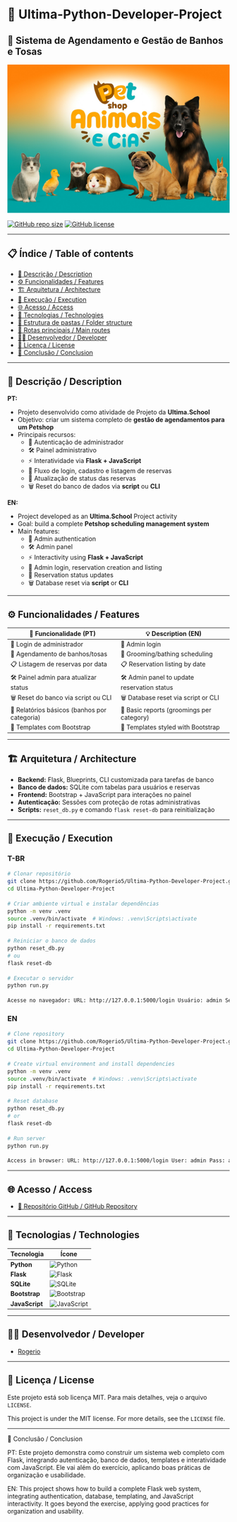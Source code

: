 # 🐾 Ultima-Python-Developer-Project

## 🐶 Sistema de Agendamento e Gestão de Banhos e Tosas

![Capa do Projeto - Petshop](pets.jpg)

[![GitHub repo size](https://img.shields.io/github/repo-size/Rogerio5/petshop)](https://github.com/Rogerio5/Ultima-Python-Developer-Project)
[![GitHub license](https://img.shields.io/github/license/Rogerio5/petshop)](LICENSE)

---

## 📋 Índice / Table of contents

- [📖 Descrição / Description](#📖-descrição--description)
- [⚙️ Funcionalidades / Features](#⚙️-funcionalidades--features)
- [🏗️ Arquitetura / Architecture](#🏗️-arquitetura--architecture)
- [🚀 Execução / Execution](#🚀-execução--execution)
- [🌐 Acesso / Access](#🌐-acesso--access)
- [🧰 Tecnologias / Technologies](#🧰-tecnologias--technologies)
- [📂 Estrutura de pastas / Folder structure](#📂-estrutura-de-pastas--folder-structure)
- [🔗 Rotas principais / Main routes](#🔗-rotas-principais--main-routes)
- [👨‍💻 Desenvolvedor / Developer](#👨‍💻-desenvolvedor--developer)
- [📜 Licença / License](#📜-licença--license)
- [🏁 Conclusão / Conclusion](#🏁-conclusão--conclusion)

---

## 📖 Descrição / Description

**PT:**
- Projeto desenvolvido como atividade de Projeto da **Ultima.School**  
- Objetivo: criar um sistema completo de **gestão de agendamentos para um Petshop**  
- Principais recursos:
  - 🔐 Autenticação de administrador  
  - 🛠️ Painel administrativo  
  - ⚡ Interatividade via **Flask + JavaScript**  
  - 📅 Fluxo de login, cadastro e listagem de reservas  
  - 🔄 Atualização de status das reservas  
  - 🗑️ Reset do banco de dados via **script** ou **CLI**  

**EN:**
- Project developed as an **Ultima.School** Project activity  
- Goal: build a complete **Petshop scheduling management system**  
- Main features:
  - 🔐 Admin authentication  
  - 🛠️ Admin panel  
  - ⚡ Interactivity using **Flask + JavaScript**  
  - 📅 Admin login, reservation creation and listing  
  - 🔄 Reservation status updates  
  - 🗑️ Database reset via **script** or **CLI**  

---

## ⚙️ Funcionalidades / Features

| 🧩 Funcionalidade (PT)                      | 💡 Description (EN)                        |
|---------------------------------------------|--------------------------------------------|
| 🔐 Login de administrador                   | 🔐 Admin login                              |
| 📅 Agendamento de banhos/tosas              | 📅 Grooming/bathing scheduling              |
| 📋 Listagem de reservas por data            | 📋 Reservation listing by date              |
| 🛠️ Painel admin para atualizar status       | 🛠️ Admin panel to update reservation status |
| 🗑️ Reset do banco via script ou CLI         | 🗑️ Database reset via script or CLI         |
| 🧾 Relatórios básicos (banhos por categoria)| 🧾 Basic reports (groomings per category)   |
| 🎨 Templates com Bootstrap                  | 🎨 Templates styled with Bootstrap          |

---

## 🏗️ Arquitetura / Architecture

- **Backend:** Flask, Blueprints, CLI customizada para tarefas de banco  
- **Banco de dados:** SQLite com tabelas para usuários e reservas  
- **Frontend:** Bootstrap + JavaScript para interações no painel  
- **Autenticação:** Sessões com proteção de rotas administrativas  
- **Scripts:** `reset_db.py` e comando `flask reset-db` para reinitialização  

---

## 🚀 Execução / Execution

### T-BR

```bash
# Clonar repositório
git clone https://github.com/Rogerio5/Ultima-Python-Developer-Project.git
cd Ultima-Python-Developer-Project

# Criar ambiente virtual e instalar dependências
python -m venv .venv
source .venv/bin/activate  # Windows: .venv\Scripts\activate
pip install -r requirements.txt

# Reiniciar o banco de dados
python reset_db.py
# ou
flask reset-db

# Executar o servidor
python run.py

Acesse no navegador: URL: http://127.0.0.1:5000/login Usuário: admin Senha: admin
```

### EN
```bash
# Clone repository
git clone https://github.com/Rogerio5/Ultima-Python-Developer-Project.git
cd Ultima-Python-Developer-Project

# Create virtual environment and install dependencies
python -m venv .venv
source .venv/bin/activate  # Windows: .venv\Scripts\activate
pip install -r requirements.txt

# Reset database
python reset_db.py
# or
flask reset-db

# Run server
python run.py

Access in browser: URL: http://127.0.0.1:5000/login User: admin Pass: admin
```
---

## 🌐 Acesso / Access

- [🔗 Repositório GitHub / GitHub Repository](https://github.com/Rogerio5/Ultima-Python-Developer-Project)

---

## 🧰 Tecnologias / Technologies

| Tecnologia | Ícone |
|------------|-------|
| **Python** | <img alt="Python" title="Python" width="40px" src="https://cdn.jsdelivr.net/gh/devicons/devicon/icons/python/python-original.svg"/> |
| **Flask** | <img alt="Flask" title="Flask" width="40px" src="https://cdn.jsdelivr.net/gh/devicons/devicon/icons/flask/flask-original.svg"/> |
| **SQLite** | <img alt="SQLite" title="SQLite" width="40px" src="https://cdn.jsdelivr.net/gh/devicons/devicon/icons/sqlite/sqlite-original.svg"/> |
| **Bootstrap** | <img alt="Bootstrap" title="Bootstrap" width="40px" src="https://cdn.jsdelivr.net/gh/devicons/devicon/icons/bootstrap/bootstrap-original.svg"/> |
| **JavaScript** | <img alt="JavaScript" title="JavaScript" width="40px" src="https://cdn.jsdelivr.net/gh/devicons/devicon/icons/javascript/javascript-original.svg"/> |

---

## 👨‍💻 Desenvolvedor / Developer

- [Rogerio](https://github.com/Rogerio5)

---

## 📜 Licença / License

Este projeto está sob licença MIT. Para mais detalhes, veja o arquivo `LICENSE`.  

This project is under the MIT license. For more details, see the `LICENSE` file.

---

🏁 Conclusão / Conclusion

PT: Este projeto demonstra como construir um sistema web completo com Flask, integrando autenticação, banco de dados, templates e interatividade com JavaScript. Ele vai além do exercício, aplicando boas práticas de organização e usabilidade.

EN: This project shows how to build a complete Flask web system, integrating authentication, database, templating, and JavaScript interactivity. It goes beyond the exercise, applying good practices for organization and usability.

